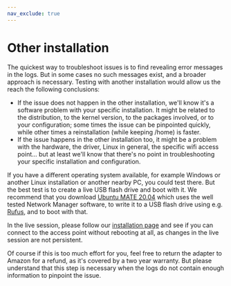 ```yaml
---
nav_exclude: true
---
```


# Other installation

The quickest way to troubleshoot issues is to find revealing error messages in the logs. But in some cases no such messages exist, and a broader approach is necessary. Testing with another installation would allow us the reach the following conclusions:

* If the issue does not happen in the other installation, we'll know it's a software problem with your specific installation. It might be related to the distribution, to the kernel version, to the packages involved, or to your configuration; some times the issue can be pinpointed quickly, while other times a reinstallation (while keeping /home) is faster.
* If the issue happens in the other installation too, it might be a problem with the hardware, the driver, Linux in general, the specific wifi access point... but at least we'll know that there's no point in troubleshooting your specific installation and configuration.

If you have a different operating system available, for example Windows or another Linux installation or another nearby PC, you could test there. But the best test is to create a live USB flash drive and boot with it. We recommend that you download [Ubuntu MATE 20.04](http://cdimage.ubuntu.com/ubuntu-mate/releases/20.04/release/ubuntu-mate-20.04.1-desktop-amd64.iso) which uses the well tested Network Manager software, to write it to a USB flash drive using e.g. [Rufus](https://rufus.ie/), and to boot with that.

In the live session, please follow our [installation page](https://deb.trendtechcn.com/) and see if you can connect to the access point without rebooting at all, as changes in the live session are not persistent.

Of course if this is too much effort for you, feel free to return the adapter to Amazon for a refund, as it's covered by a two year warranty. But please understand that this step is necessary when the logs do not contain enough information to pinpoint the issue.
